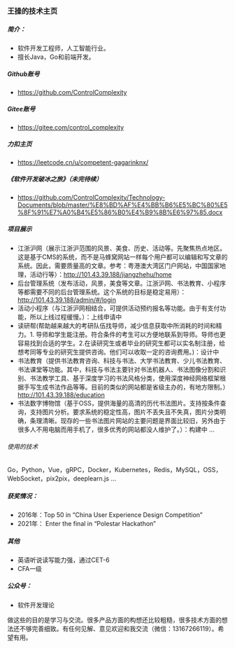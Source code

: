 ### 王操的技术主页

##### 简介：
* 软件开发工程师，人工智能行业。
* 擅长Java，Go和前端开发。

##### Github账号
* https://github.com/ControlComplexity

##### Gitee账号
* https://gitee.com/control_complexity

##### 力扣主页
* https://leetcode.cn/u/competent-gagarinknx/

##### 《软件开发破冰之旅》（未完待续）
* https://github.com/ControlComplexity/Technology-Documents/blob/master/%E8%BD%AF%E4%BB%B6%E5%BC%80%E5%8F%91%E7%A0%B4%E5%86%B0%E4%B9%8B%E6%97%85.docx

##### 项目展示
* 江浙沪网（展示江浙沪范围的风景、美食、历史、活动等。先聚焦热点地区。这是基于CMS的系统，而不是马蜂窝网站一样每个用户都可以编辑和写文章的系统。因此，需要质量高的文章。参考：粤港澳大湾区门户网站，中国国家地理，活动行等）：http://101.43.39.188/jiangzhehu/home 
* 后台管理系统（发布活动，风景，美食等文章。江浙沪网、书法教育、小程序等都需要不同的后台管理系统。这个系统的目标是稳定易用）：http://101.43.39.188/admin/#/login
* 活动小程序（与江浙沪网相结合，可提供活动预约报名等功能。由于有支付功能，所以上线过程缓慢。）：上线申请中
* 读研帮(帮助越来越大的考研队伍找导师，减少信息获取中所消耗的时间和精力。1. 导师和学生能注册。符合条件的考生可以方便地联系到导师。导师也更容易找到合适的学生。2.在读研究生或者毕业的研究生都可以实名制注册，给想考同等专业的研究生提供咨询。他们可以收取一定的咨询费用。)：设计中
* 书法教育（提供书法教育咨询、科技与书法、大学书法教育、少儿书法教育、书法课堂等功能。其中，科技与书法主要针对书法机器人、书法图像分割和识别、书法教学工具、基于深度学习的书法风格分类，使用深度神经网络框架根据手写生成书法作品等等。目前的类似的网站都是省级主办的，有地方限制。）http://101.43.39.188/education
* 书法数字博物馆（基于OSS，提供海量的高清的历代书法图片。支持按条件查询，支持图片分析。要求系统的稳定性高，图片不丢失且不失真，图片分类明确，条理清晰。现存的一些书法图片网站的主要问题是界面比较旧，另外由于很多人不用电脑而用手机了，很多优秀的网站都没人维护了。）：构建中
...
###### 使用的技术
Go，Python，Vue，gRPC，Docker，Kubernetes，Redis，MySQL，OSS，WebSocket，pix2pix，deeplearn.js
 ...

##### 获奖情况： 
* 2016年：Top 50 in “China User Experience Design Competition” 
* 2021年： Enter the final in “Polestar Hackathon”

##### 其他
* 英语听说读写能力强，通过CET-6
* CFA一级

##### 公众号：
* 软件开发理论

做这些的目的是学习与交流。很多产品方面的构想还比较粗糙，很多技术方面的想法还不够完善细致。有任何见解、意见欢迎和我交流（微信：13167266119）。希望有用。
